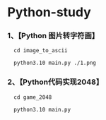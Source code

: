 # Python-study

### 1、【Python 图片转字符画】
```
  cd image_to_ascii
  
  python3.10 main.py ./1.png 
```
### 2、【Python代码实现2048】
```
  cd game_2048
  
  python3.10 main.py 
```

